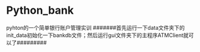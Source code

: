 # Python_bank
pyhton的一个简单银行账户管理实训
#######首先运行一下data文件夹下的init_data初始化一下bankdb文件；然后运行gui文件夹下的主程序ATMClient就可以了#########

